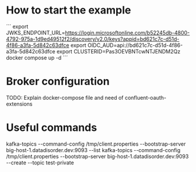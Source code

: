 # How to start the example

´´´
export
JWKS_ENDPOINT_URL=https://login.microsoftonline.com/b52245db-4800-4792-975a-1d9ed49512f2/discovery/v2.0/keys?appid=bd621c7c-d51d-4f86-a3fa-5d842c63dfce
export OIDC_AUD=api://bd621c7c-d51d-4f86-a3fa-5d842c63dfce
export CLUSTERID=Pas3OEVBNTcwNTJENDM2Qz
docker compose up -d
´´´

# Broker configuration

TODO: Explain docker-compose file and need of confluent-oauth-extensions

# Useful commands

kafka-topics --command-config /tmp/client.properties --bootstrap-server big-host-1.datadisorder.dev:9093 --list
kafka-topics --command-config /tmp/client.properties --bootstrap-server big-host-1.datadisorder.dev:9093 --create
--topic test-private
